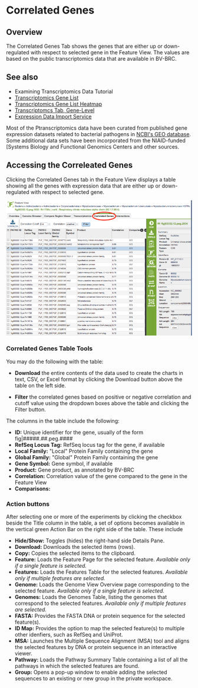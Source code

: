 # Correlated Genes

## Overview
The Correlated Genes Tab shows the genes that are either up or down-regulated with respect to selected gene in the Feature View. The values are based on the public transcriptomics data that are available in BV-BRC. 

## See also
  * Examining Transcriptomics Data Tutorial
  * [Transcriptomics Gene List](/quick_references/organisms_taxon/transcriptomics_gene_list)
  * [Transcriptomics Gene List Heatmap](/quick_references/organisms_taxon/transcriptomics_gene_heatmap)
  * [Transcriptomcs Tab, Gene-Level](/quick_references/organisms_gene/transcriptomics)
  * [Expression Data Import Service](/quick_references/services/expression_data_import_service)

Most of the Ptranscriptomics data have been curated from published gene expression datasets related to bacterial pathogens in [NCBI's GEO database](http://www.ncbi.nlm.nih.gov/geo/). Some additional data sets have been incorporated from the NIAID-funded [Systems Biology and Functional Genomics Centers and other sources.

## Accessing the Correleated Genes
Clicking the Correlated Genes tab in the Feature View displays a table showing all the genes with expression data that are either up or down-regulated with respect to selected gene. 

![Correlated Genes Table](../images/transcriptomics_correlated_genes.png)

### Correlated Genes Table Tools
You may do the following with the table:

* **Download** the entire contents of the data used to create the charts in text, CSV, or Excel format by clicking the Download button above the table on the left side.

* **Filter** the correlated genes based on positive or negative correlation and cutoff value using the dropdown boxes above the table and clicking the Filter button. 

The columns in the table include the following: 

* **ID:** Unique identifier for the gene, usually of the form fig|#####.##.peg.####
* **RefSeq Locus Tag:** RefSeq locus tag for the gene, if available
* **Local Family:** "Local" Protein Family containing the gene
* **Global Family:** "Global" Protein Family containing the gene
* **Gene Symbol:** Gene symbol, if available
* **Product:** Gene product, as annotated by BV-BRC
* **Correlation:** Correlation value of the gene compared to the gene in the Feature View
* **Comparisons:** 

### Action buttons

After selecting one or more of the experiments by clicking the checkbox beside the Title column in the table, a set of options becomes available in the vertical green Action Bar on the right side of the table.  These include

* **Hide/Show:** Toggles (hides) the right-hand side Details Pane.
* **Download:**  Downloads the selected items (rows).
* **Copy:** Copies the selected items to the clipboard.
* **Feature:** Loads the Feature Page for the selected feature. *Available only if a single feature is selected.*
* **Features:** Loads the Features Table for the selected features. *Available only if multiple features are selected.*
* **Genome:** Loads the Genome View Overview page corresponding to the selected feature.  *Available only if a single feature is selected.*
* **Genomes:** Loads the Genomes Table, listing the genomes that correspond to the selected features. *Available only if multiple features are selected.*
* **FASTA:** Provides the FASTA DNA or protein sequence for the selected feature(s).
* **ID Map:** Provides the option to map the selected feature(s) to multiple other idenfiers, such as RefSeq and UniProt.
* **MSA:** Launches the Multiple Sequence Alignment (MSA) tool and aligns the selected features by DNA or protein sequence in an interactive viewer.
* **Pathway:** Loads the Pathway Summary Table containing a list of all the pathways in which the selected features are found.
* **Group:** Opens a pop-up window to enable adding the selected sequences to an existing or new group in the private workspace.
